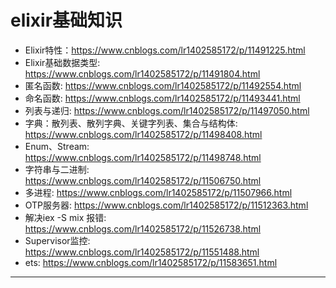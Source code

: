 # elixir基础知识

* Elixir特性：<https://www.cnblogs.com/lr1402585172/p/11491225.html>
* Elixir基础数据类型: <https://www.cnblogs.com/lr1402585172/p/11491804.html>
* 匿名函数: <https://www.cnblogs.com/lr1402585172/p/11492554.html>
* 命名函数: <https://www.cnblogs.com/lr1402585172/p/11493441.html>
* 列表与递归: <https://www.cnblogs.com/lr1402585172/p/11497050.html>
* 字典：散列表、散列字典、关键字列表、集合与结构体: <https://www.cnblogs.com/lr1402585172/p/11498408.html>
* Enum、Stream: <https://www.cnblogs.com/lr1402585172/p/11498748.html>
* 字符串与二进制: <https://www.cnblogs.com/lr1402585172/p/11506750.html>
* 多进程: <https://www.cnblogs.com/lr1402585172/p/11507966.html>
* OTP服务器: <https://www.cnblogs.com/lr1402585172/p/11512363.html>
* 解决iex -S mix 报错: <https://www.cnblogs.com/lr1402585172/p/11526738.html>
* Supervisor监控: <https://www.cnblogs.com/lr1402585172/p/11551488.html>
* ets: <https://www.cnblogs.com/lr1402585172/p/11583651.html>

---
